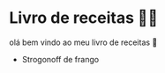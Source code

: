 # Livro de receitas :man_cook:

olá bem vindo ao meu livro de receitas :wave:

- Strogonoff de frango

